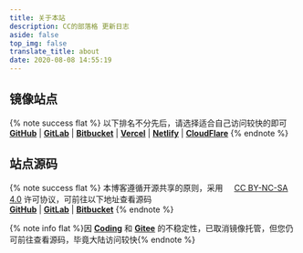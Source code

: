```yaml
---
title: 关于本站
description: CC的部落格 更新日志
aside: false
top_img: false
translate_title: about
date: 2020-08-08 14:55:19
---
```

## 镜像站点

{% note success flat %} 以下排名不分先后，请选择适合自己访问较快的即可<br> **[GitHub](https://ccknbc.github.io)** | **[GitLab](https://ccknbc.gitlab.io)** | **[Bitbucket](https://ccknbc.bitbucket.io)** | **[Vercel](https://ccknbc.now.sh)** | **[Netlify](https://ccknbc.netlify.app)** | **[CloudFlare](https://ccknbc.pages.dev)** {% endnote %}

## 站点源码

{% note success flat %} 本博客遵循开源共享的原则，采用&nbsp;<i style="color:#f2b94b" class="fab fa-creative-commons"></i>&nbsp;<i style="color:#f2b94b" class="fab fa-creative-commons-by"></i>&nbsp;<i style="color:#f2b94b" class="fab fa-creative-commons-nc"></i>&nbsp;<i style="color:#f2b94b" class="fab fa-creative-commons-sa"></i>&nbsp;[CC BY-NC-SA 4.0](https://creativecommons.org/licenses/by-nc-sa/4.0/) 许可协议，可前往以下地址查看源码 <br>  **[GitHub](https://github.com/ccknbc-actions/blog-butterfly)** | **[GitLab](https://gitlab.com/CCKNBC/ccknbc.gitlab.io)** | **[Bitbucket](https://bitbucket.org/ccknbc/blog)** {% endnote %}

{% note info flat %}因 **[Coding](https://ccknbc.coding.net/public/blog/blog-butterfly/git/files)** 和 **[Gitee](https://gitee.com/ccknbc/blog-butterfly)** 的不稳定性，已取消镜像托管，但您仍可前往查看源码，毕竟大陆访问较快{% endnote %}